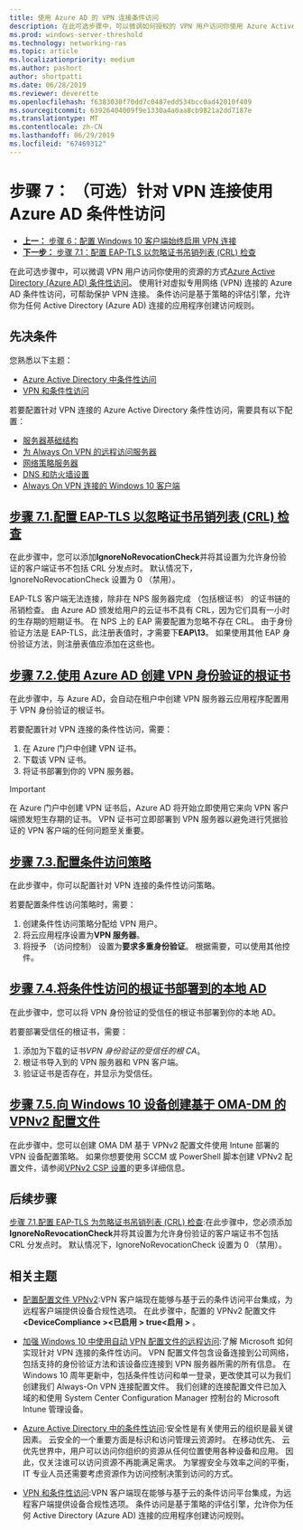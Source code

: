 ```yaml
---
title: 使用 Azure AD 的 VPN 连接条件访问
description: 在此可选步骤中，可以微调如何授权的 VPN 用户访问你使用 Azure Active Directory (Azure AD) 条件性访问的资源。
ms.prod: windows-server-threshold
ms.technology: networking-ras
ms.topic: article
ms.localizationpriority: medium
ms.author: pashort
author: shortpatti
ms.date: 06/28/2019
ms.reviewer: deverette
ms.openlocfilehash: f6383030f70dd7c0487edd534bcc0ad42010f409
ms.sourcegitcommit: 63926404009f9e1330a4a0aa8cb9821a2dd7187e
ms.translationtype: MT
ms.contentlocale: zh-CN
ms.lasthandoff: 06/29/2019
ms.locfileid: "67469312"
---
```

# <a name="step-7-optional-conditional-access-for-vpn-connectivity-using-azure-ad"></a>步骤 7： （可选）针对 VPN 连接使用 Azure AD 条件性访问

- [**上一：** 步骤 6：配置 Windows 10 客户端始终启用 VPN 连接](always-on-vpn/deploy/vpn-deploy-client-vpn-connections.md)
- [**下一步：** 步骤 7.1：配置 EAP-TLS 以忽略证书吊销列表 (CRL) 检查](vpn-config-eap-tls-to-ignore-crl-checking.md)

在此可选步骤中，可以微调 VPN 用户访问你使用的资源的方式[Azure Active Directory (Azure AD) 条件性访问](https://docs.microsoft.com/azure/active-directory/active-directory-conditional-access-azure-portal)。 使用针对虚拟专用网络 (VPN) 连接的 Azure AD 条件性访问，可帮助保护 VPN 连接。 条件访问是基于策略的评估引擎，允许你为任何 Active Directory (Azure AD) 连接的应用程序创建访问规则。

## <a name="prerequisites"></a>先决条件

您熟悉以下主题：

- [Azure Active Directory 中条件性访问](https://docs.microsoft.com/azure/active-directory/active-directory-conditional-access-azure-portal)
- [VPN 和条件性访问](https://docs.microsoft.com/windows/access-protection/vpn/vpn-conditional-access)

若要配置针对 VPN 连接的 Azure Active Directory 条件性访问，需要具有以下配置：

- [服务器基础结构](always-on-vpn/deploy/vpn-deploy-server-infrastructure.md)
- [为 Always On VPN 的远程访问服务器](always-on-vpn/deploy/vpn-deploy-ras.md)
- [网络策略服务器](always-on-vpn/deploy/vpn-deploy-nps.md)
- [DNS 和防火墙设置](always-on-vpn/deploy/vpn-deploy-dns-firewall.md)
- [Always On VPN 连接的 Windows 10 客户端](always-on-vpn/deploy/vpn-deploy-client-vpn-connections.md)

## <a name="step-71-configure-eap-tls-to-ignore-certificate-revocation-list-crl-checkingvpn-config-eap-tls-to-ignore-crl-checkingmd"></a>[步骤 7.1.配置 EAP-TLS 以忽略证书吊销列表 (CRL) 检查](vpn-config-eap-tls-to-ignore-crl-checking.md)

在此步骤中，您可以添加**IgnoreNoRevocationCheck**并将其设置为允许身份验证的客户端证书不包括 CRL 分发点时。 默认情况下，IgnoreNoRevocationCheck 设置为 0 （禁用）。

EAP-TLS 客户端无法连接，除非在 NPS 服务器完成 （包括根证书） 的证书链的吊销检查。 由 Azure AD 颁发给用户的云证书不具有 CRL，因为它们具有一小时的生存期的短期证书。 在 NPS 上的 EAP 需要配置为忽略不存在 CRL。 由于身份验证方法是 EAP-TLS，此注册表值时，才需要下**EAP\13**。 如果使用其他 EAP 身份验证方法，则注册表值应添加在这些也。

## <a name="step-72-create-root-certificates-for-vpn-authentication-with-azure-advpn-create-root-cert-for-vpn-auth-azure-admd"></a>[步骤 7.2.使用 Azure AD 创建 VPN 身份验证的根证书](vpn-create-root-cert-for-vpn-auth-azure-ad.md)

在此步骤中，与 Azure AD，会自动在租户中创建 VPN 服务器云应用程序配置用于 VPN 身份验证的根证书。  

若要配置针对 VPN 连接的条件性访问，需要：

1. 在 Azure 门户中创建 VPN 证书。
2. 下载该 VPN 证书。
3. 将证书部署到你的 VPN 服务器。

> [!IMPORTANT]
> 在 Azure 门户中创建 VPN 证书后，Azure AD 将开始立即使用它来向 VPN 客户端颁发短生存期的证书。 VPN 证书可立即部署到 VPN 服务器以避免进行凭据验证的 VPN 客户端的任何问题至关重要。

## <a name="step-73-configure-the-conditional-access-policyvpn-config-conditional-access-policymd"></a>[步骤 7.3.配置条件访问策略](vpn-config-conditional-access-policy.md)

在此步骤中，你可以配置针对 VPN 连接的条件性访问策略。

若要配置条件性访问策略时，需要：

1. 创建条件性访问策略分配给 VPN 用户。
2. 将云应用程序设置为**VPN 服务器**。
3. 将授予 （访问控制） 设置为**要求多重身份验证**。  根据需要，可以使用其他控件。

## <a name="step-74-deploy-conditional-access-root-certificates-to-on-premises-advpn-deploy-cond-access-root-cert-to-on-premise-admd"></a>[步骤 7.4.将条件性访问的根证书部署到的本地 AD](vpn-deploy-cond-access-root-cert-to-on-premise-ad.md)

在此步骤中，您可以将 VPN 身份验证的受信任的根证书部署到你的本地 AD。

若要部署受信任的根证书，需要：

1. 添加为下载的证书*VPN 身份验证的受信任的根 CA*。
2. 根证书导入到的 VPN 服务器和 VPN 客户端。
3. 验证证书是否存在，并显示为受信任。

## <a name="step-75-create-oma-dm-based-vpnv2-profiles-to-windows-10-devicesvpn-create-oma-dm-based-vpnv2-profilesmd"></a>[步骤 7.5.向 Windows 10 设备创建基于 OMA-DM 的 VPNv2 配置文件](vpn-create-oma-dm-based-vpnv2-profiles.md)

在此步骤中，您可以创建 OMA DM 基于 VPNv2 配置文件使用 Intune 部署的 VPN 设备配置策略。 如果你想要使用 SCCM 或 PowerShell 脚本创建 VPNv2 配置文件，请参阅[VPNv2 CSP 设置](https://docs.microsoft.com/windows/client-management/mdm/vpnv2-csp)的更多详细信息。

## <a name="next-steps"></a>后续步骤

[步骤 7.1.配置 EAP-TLS 为忽略证书吊销列表 (CRL) 检查](vpn-config-eap-tls-to-ignore-crl-checking.md):在此步骤中，您必须添加**IgnoreNoRevocationCheck**并将其设置为允许身份验证的客户端证书不包括 CRL 分发点时。 默认情况下，IgnoreNoRevocationCheck 设置为 0 （禁用）。

## <a name="related-topics"></a>相关主题

- [配置配置文件 VPNv2](https://docs.microsoft.com/windows/access-protection/vpn/vpn-conditional-access):VPN 客户端现在能够与基于云的条件访问平台集成，为远程客户端提供设备合规性选项。 在此步骤中，配置的 VPNv2 配置文件 **\<DeviceCompliance >\<已启用 > true\<启用 >** 。

- [加强 Windows 10 中使用自动 VPN 配置文件的远程访问](https://www.microsoft.com/itshowcase/Article/Content/894/Enhancing-remote-access-in-Windows-10-with-an-automatic-VPN-profile):了解 Microsoft 如何实现针对 VPN 连接的条件性访问。 VPN 配置文件包含设备连接到公司网络，包括支持的身份验证方法和该设备应连接到 VPN 服务器所需的所有信息。 在 Windows 10 周年更新中，包括条件性访问和单一登录，更改使其可以为我们创建我们 Always-On VPN 连接配置文件。 我们创建的连接配置文件已加入域的和使用 System Center Configuration Manager 控制台的 Microsoft Intune 管理设备。

- [Azure Active Directory 中的条件性访问](https://docs.microsoft.com/azure/active-directory/active-directory-conditional-access-azure-portal):安全性是有关使用云的组织是最关键因素。 云安全的一个重要方面是标识和访问管理云资源时。 在移动优先、 云优先世界中，用户可以访问你组织的资源从任何位置使用各种设备和应用。 因此，仅关注谁可以访问资源不再能满足需求。 为掌握安全与效率之间的平衡，IT 专业人员还需要考虑资源作为访问控制决策到访问的方式。

- [VPN 和条件性访问](https://docs.microsoft.com/windows/access-protection/vpn/vpn-conditional-access):VPN 客户端现在能够与基于云的条件访问平台集成，为远程客户端提供设备合规性选项。 条件访问是基于策略的评估引擎，允许你为任何 Active Directory (Azure AD) 连接的应用程序创建访问规则。
